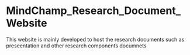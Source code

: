 # MindChamp_Research_Document_Website
This website is mainly developed to host the research documents such as preseentation and other research components documnets
